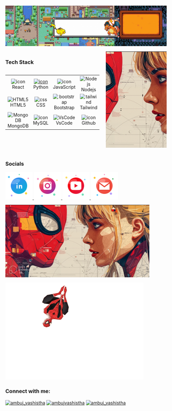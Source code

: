 <!--<h2 align="left">Ambuj Vashistha</h2> -->

![Profile Banner](https://github.com/ambujvashistha/ambujvashistha/blob/main/assets/Github%20Profile%20Pokemon.gif)


<!-- <h3 align="center">A passionate frontend developer from India</h3> -->



<div style="display: flex; gap: 20px;">

<div id="tech-stack" style="display: flex; flex-direction: column;">

<h3 align="left">Tech Stack</h3>
<table align="left">
  <tr>
    <td align="center" width="96">
        <img src="https://techstack-generator.vercel.app/react-icon.svg" alt="icon" width="65" height="65" />
      <br>React
    </td>
    <td align="center" width="96">
      <a href="#macropower-tech">
        <img src="https://techstack-generator.vercel.app/python-icon.svg" alt="icon" width="65" height="65" />
      </a>
      <br>Python
    </td>
    <td align="center" width="96">
        <img src="https://techstack-generator.vercel.app/js-icon.svg" alt="icon" width="65" height="65" />
      <br>JavaScript
    </td>
     <td align="center" width="96">
        <img src="https://skillicons.dev/icons?i=nodejs" width="48" height="48" alt="Nodejs" />
      <br>Nodejs
      </td>
  </tr>
  <tr>
    <td align="center"  width="96">
        <img src="https://skillicons.dev/icons?i=html" width="48" height="48" alt="HTML5" />
      <br>HTML5
    </td>
    <td align="center" width="96">
        <img src="https://skillicons.dev/icons?i=css" width="48" height="48" alt="css" />
      <br>CSS
    </td>
    <td align="center"  width="96">
        <img src="https://skillicons.dev/icons?i=bootstrap" width="48" height="48" alt="bootstrap" />
      <br>Bootstrap
    </td>
    <td align="center" width="96">
        <img src="https://skillicons.dev/icons?i=tailwind" width="48" height="48" alt="tailwind" />
      <br>Tailwind
    </td>
    </tr>
 <tr>
      <td align="center" width="96">
        <img src="https://skillicons.dev/icons?i=mongodb" width="48" height="48" alt="MongoDB" />
      <br>MongoDB
    </td>
    
<td align="center" width="96">
        <img src="https://techstack-generator.vercel.app/mysql-icon.svg" alt="icon" width="65" height="65" />
      <br>MySQL
    </td>
            <td align="center" width="96">
        <img src="https://skillicons.dev/icons?i=vscode" width="48" height="48" alt="VsCode" />
      <br>VsCode
    </td>
    <td align="center" width="96">
        <img src="https://techstack-generator.vercel.app/github-icon.svg" alt="icon" width="65" height="65" />
      <br>Github
    </td>
     

 </tr>
</table>
</div>

<div style="display: flex; flex-direction: column;">
    <img 
      src="https://github.com/ambujvashistha/ambujvashistha/blob/main/assets/wallpapers/peter_gwen.jpg"
      style="object-fit: cover;"
      height=300
      width="auto"
      alt="Peter Gwen"
    >
  </div>
    
</div>
<br clear="both"/>



<h3 align="left">Socials</h3>
<p align="left">
  <a href="https://linkedin.com/in/ambuj-vashistha" target="blank">
    <img src="https://github.com/ambujvashistha/ambujvashistha/blob/main/assets/svgs/linkedin.svg" width=85>
  </a>
  <a href="https://instagram.com/ambuj_vashistha" target="blank">
    <img src="https://github.com/ambujvashistha/ambujvashistha/blob/main/assets/svgs/insta_bubble.svg" width=85>
  </a>
  <a href="https://www.youtube.com/@ambujvashistha" target="blank">
    <img src="https://github.com/ambujvashistha/ambujvashistha/blob/main/assets/svgs/youtube_bubble.svg" width=85>
  </a>

  <img src="https://github.com/ambujvashistha/ambujvashistha/blob/main/assets/svgs/mail_bubble.svg" width=85>
</p>



<img src="https://github.com/ambujvashistha/ambujvashistha/blob/main/assets/wallpapers/peter_gwen.jpg" width="450">

![](https://github.com/ambujvashistha/ambujvashistha/blob/main/assets/ezgif.com-crop.gif)

<h3 align="left">Connect with me:</h3>
<p align="left">
<a href="https://instagram.com/ambuj_vashistha" target="blank"><img align="center" src="https://raw.githubusercontent.com/rahuldkjain/github-profile-readme-generator/master/src/images/icons/Social/instagram.svg" alt="ambuj_vashistha" height="30" width="40" /></a>
<a href="https://www.youtube.com/@ambujvashistha" target="blank"><img align="center" src="https://raw.githubusercontent.com/rahuldkjain/github-profile-readme-generator/master/src/images/icons/Social/youtube.svg" alt="ambujvashistha" height="30" width="40" /></a>
<a href="https://codeforces.com/profile/ambuj_vashistha" target="blank"><img align="center" src="https://raw.githubusercontent.com/rahuldkjain/github-profile-readme-generator/master/src/images/icons/Social/codeforces.svg" alt="ambuj_vashistha" height="30" width="40" /></a>
</p>


